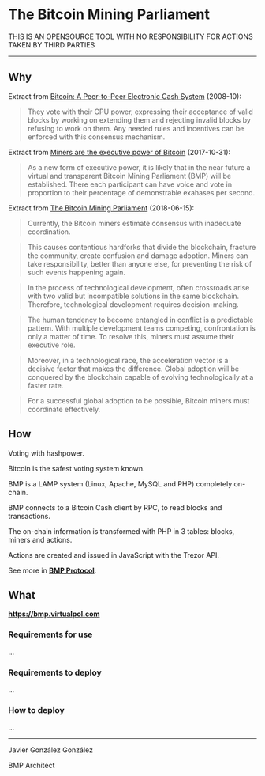 # The Bitcoin Mining Parliament

THIS IS AN OPENSOURCE TOOL WITH NO RESPONSIBILITY FOR ACTIONS TAKEN BY THIRD PARTIES

------

## Why

Extract from [Bitcoin: A Peer-to-Peer Electronic Cash System](https://www.bitcoin.com/bitcoin.pdf) (2008-10):

> They vote with their CPU power, expressing their acceptance of
valid blocks by working on extending them and rejecting invalid blocks by refusing to work on
them. Any needed rules and incentives can be enforced with this consensus mechanism.


Extract from [Miners are the executive power of Bitcoin](https://virtualpol.com/Miners_are_the_executive_power_of_Bitcoin_EN.pdf) (2017-10-31):

> As a new form of executive power, it is likely that in the near future a virtual and transparent
Bitcoin Mining Parliament (BMP) will be established. There each participant can have voice
and vote in proportion to their percentage of demonstrable exahases per second.

Extract from [The Bitcoin Mining Parliament](https://virtualpol.com/BMP_EN.pdf) (2018-06-15):

> Currently, the Bitcoin miners estimate consensus with inadequate coordination.

> This causes contentious hardforks that divide the blockchain, fracture the community, create
confusion and damage adoption. Miners can take responsibility, better than anyone else, for
preventing the risk of such events happening again.

> In the process of technological development, often crossroads arise with two valid but
incompatible solutions in the same blockchain. Therefore, technological development
requires decision-making.

> The human tendency to become entangled in conflict is a predictable pattern. With multiple
development teams competing, confrontation is only a matter of time. To resolve this, miners
must assume their executive role.

> Moreover, in a technological race, the acceleration vector is a decisive factor that makes the
difference. Global adoption will be conquered by the blockchain capable of evolving
technologically at a faster rate.

> For a successful global adoption to be possible, Bitcoin miners must coordinate effectively.

## How

Voting with hashpower.

Bitcoin is the safest voting system known.

BMP is a LAMP system (Linux, Apache, MySQL and PHP) completely on-chain.

BMP connects to a Bitcoin Cash client by RPC, to read blocks and transactions. 

The on-chain information is transformed with PHP in 3 tables: blocks, miners and actions.

Actions are created and issued in JavaScript with the Trezor API.

See more in [**BMP Protocol**](https://bmp.virtualpol.com/protocol).

## What

**https://bmp.virtualpol.com**

### Requirements for use

...

### Requirements to deploy

...

### How to deploy

...

---------

Javier González González

BMP Architect
